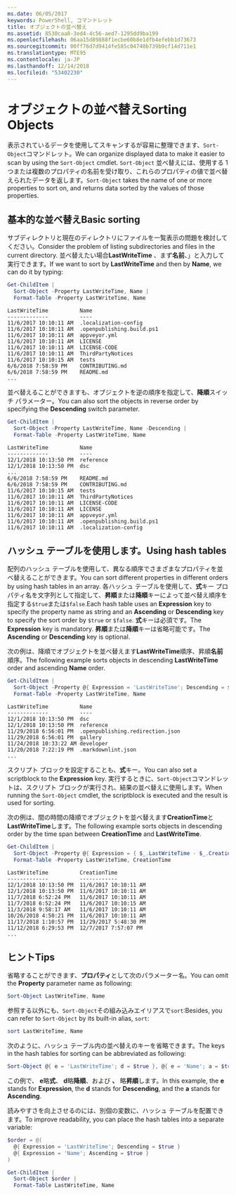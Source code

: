 ```yaml
---
ms.date: 06/05/2017
keywords: PowerShell, コマンドレット
title: オブジェクトの並べ替え
ms.assetid: 8530caa8-3ed4-4c56-aed7-1295dd9ba199
ms.openlocfilehash: 06aa15d89888f1ecbe60b8e1dfb4efebb1d73673
ms.sourcegitcommit: 00ff76d7d9414fe585c04740b739b9cf14d711e1
ms.translationtype: MTE95
ms.contentlocale: ja-JP
ms.lasthandoff: 12/14/2018
ms.locfileid: "53402230"
---
```

# <a name="sorting-objects"></a><span data-ttu-id="c0776-103">オブジェクトの並べ替え</span><span class="sxs-lookup"><span data-stu-id="c0776-103">Sorting Objects</span></span>

<span data-ttu-id="c0776-104">表示されているデータを使用してスキャンするが容易に整理できます、`Sort-Object`コマンドレット。</span><span class="sxs-lookup"><span data-stu-id="c0776-104">We can organize displayed data to make it easier to scan by using the `Sort-Object` cmdlet.</span></span> <span data-ttu-id="c0776-105">`Sort-Object` 並べ替えには、使用する 1 つまたは複数のプロパティの名前を受け取り、これらのプロパティの値で並べ替えられたデータを返します。</span><span class="sxs-lookup"><span data-stu-id="c0776-105">`Sort-Object` takes the name of one or more properties to sort on, and returns data sorted by the values of those properties.</span></span>

## <a name="basic-sorting"></a><span data-ttu-id="c0776-106">基本的な並べ替え</span><span class="sxs-lookup"><span data-stu-id="c0776-106">Basic sorting</span></span>

<span data-ttu-id="c0776-107">サブディレクトリと現在のディレクトリにファイルを一覧表示の問題を検討してください。</span><span class="sxs-lookup"><span data-stu-id="c0776-107">Consider the problem of listing subdirectories and files in the current directory.</span></span>
<span data-ttu-id="c0776-108">並べ替えたい場合**LastWriteTime** 、まず**名前**、」と入力して実行できます。</span><span class="sxs-lookup"><span data-stu-id="c0776-108">If we want to sort by **LastWriteTime** and then by **Name**, we can do it by typing:</span></span>

```powershell
Get-ChildItem |
  Sort-Object -Property LastWriteTime, Name |
  Format-Table -Property LastWriteTime, Name
```

```output
LastWriteTime          Name
-------------          ----
11/6/2017 10:10:11 AM  .localization-config
11/6/2017 10:10:11 AM  .openpublishing.build.ps1
11/6/2017 10:10:11 AM  appveyor.yml
11/6/2017 10:10:11 AM  LICENSE
11/6/2017 10:10:11 AM  LICENSE-CODE
11/6/2017 10:10:11 AM  ThirdPartyNotices
11/6/2017 10:10:15 AM  tests
6/6/2018 7:58:59 PM    CONTRIBUTING.md
6/6/2018 7:58:59 PM    README.md
...
```

<span data-ttu-id="c0776-109">並べ替えることができますも、オブジェクトを逆の順序を指定して、**降順**スイッチ パラメーター。</span><span class="sxs-lookup"><span data-stu-id="c0776-109">You can also sort the objects in reverse order by specifying the **Descending** switch parameter.</span></span>

```powershell
Get-ChildItem |
  Sort-Object -Property LastWriteTime, Name -Descending |
  Format-Table -Property LastWriteTime, Name
```

```output
LastWriteTime          Name
-------------          ----
12/1/2018 10:13:50 PM  reference
12/1/2018 10:13:50 PM  dsc
...
6/6/2018 7:58:59 PM    README.md
6/6/2018 7:58:59 PM    CONTRIBUTING.md
11/6/2017 10:10:15 AM  tests
11/6/2017 10:10:11 AM  ThirdPartyNotices
11/6/2017 10:10:11 AM  LICENSE-CODE
11/6/2017 10:10:11 AM  LICENSE
11/6/2017 10:10:11 AM  appveyor.yml
11/6/2017 10:10:11 AM  .openpublishing.build.ps1
11/6/2017 10:10:11 AM  .localization-config
```

## <a name="using-hash-tables"></a><span data-ttu-id="c0776-110">ハッシュ テーブルを使用します。</span><span class="sxs-lookup"><span data-stu-id="c0776-110">Using hash tables</span></span>

<span data-ttu-id="c0776-111">配列のハッシュ テーブルを使用して、異なる順序でさまざまなプロパティを並べ替えることができます。</span><span class="sxs-lookup"><span data-stu-id="c0776-111">You can sort different properties in different orders by using hash tables in an array.</span></span>
<span data-ttu-id="c0776-112">各ハッシュ テーブルを使用して、**式**キー プロパティ名を文字列として指定して、**昇順**または**降順**キーによって並べ替え順序を指定する`$true`または`$false`.</span><span class="sxs-lookup"><span data-stu-id="c0776-112">Each hash table uses an **Expression** key to specify the property name as string and an **Ascending** or **Descending** key to specify the sort order by `$true` or `$false`.</span></span>
<span data-ttu-id="c0776-113">**式**キーは必須です。</span><span class="sxs-lookup"><span data-stu-id="c0776-113">The **Expression** key is mandatory.</span></span>
<span data-ttu-id="c0776-114">**昇順**または**降順**キーは省略可能です。</span><span class="sxs-lookup"><span data-stu-id="c0776-114">The **Ascending** or **Descending** key is optional.</span></span>

<span data-ttu-id="c0776-115">次の例は、降順でオブジェクトを並べ替えます**LastWriteTime**順序、昇順**名前**順序。</span><span class="sxs-lookup"><span data-stu-id="c0776-115">The following example sorts objects in descending **LastWriteTime** order and ascending **Name** order.</span></span>

```powershell
Get-ChildItem |
  Sort-Object -Property @{ Expression = 'LastWriteTime'; Descending = $true }, @{ Expression = 'Name'; Ascending = $true } |
  Format-Table -Property LastWriteTime, Name
```

```output
LastWriteTime          Name
-------------          ----
12/1/2018 10:13:50 PM  dsc
12/1/2018 10:13:50 PM  reference
11/29/2018 6:56:01 PM  .openpublishing.redirection.json
11/29/2018 6:56:01 PM  gallery
11/24/2018 10:33:22 AM developer
11/20/2018 7:22:19 PM  .markdownlint.json
...
```

<span data-ttu-id="c0776-116">スクリプト ブロックを設定することも、**式**キー。</span><span class="sxs-lookup"><span data-stu-id="c0776-116">You can also set a scriptblock to the **Expression** key.</span></span>
<span data-ttu-id="c0776-117">実行するときに、`Sort-Object`コマンドレットは、スクリプト ブロックが実行され、結果の並べ替えに使用します。</span><span class="sxs-lookup"><span data-stu-id="c0776-117">When running the `Sort-Object` cmdlet, the scriptblock is executed and the result is used for sorting.</span></span>

<span data-ttu-id="c0776-118">次の例は、間の時間の降順でオブジェクトを並べ替えます**CreationTime**と**LastWriteTime**します。</span><span class="sxs-lookup"><span data-stu-id="c0776-118">The following example sorts objects in descending order by the time span between **CreationTime** and **LastWriteTime**.</span></span>

```powershell
Get-ChildItem |
  Sort-Object -Property @{ Expression = { $_.LastWriteTime - $_.CreationTime }; Descending = $true } |
  Format-Table -Property LastWriteTime, CreationTime
```

```output
LastWriteTime          CreationTime
-------------          ------------
12/1/2018 10:13:50 PM  11/6/2017 10:10:11 AM
12/1/2018 10:13:50 PM  11/6/2017 10:10:11 AM
11/7/2018 6:52:24 PM   11/6/2017 10:10:11 AM
11/7/2018 6:52:24 PM   11/6/2017 10:10:15 AM
11/3/2018 9:58:17 AM   11/6/2017 10:10:11 AM
10/26/2018 4:50:21 PM  11/6/2017 10:10:11 AM
11/17/2018 1:10:57 PM  11/29/2017 5:48:30 PM
11/12/2018 6:29:53 PM  12/7/2017 7:57:07 PM
...
```

## <a name="tips"></a><span data-ttu-id="c0776-119">ヒント</span><span class="sxs-lookup"><span data-stu-id="c0776-119">Tips</span></span>

<span data-ttu-id="c0776-120">省略することができます、**プロパティ**として次のパラメーター名。</span><span class="sxs-lookup"><span data-stu-id="c0776-120">You can omit the **Property** parameter name as following:</span></span>

```powershell
Sort-Object LastWriteTime, Name
```

<span data-ttu-id="c0776-121">参照する以外にも、`Sort-Object`その組み込みエイリアスで`sort`:</span><span class="sxs-lookup"><span data-stu-id="c0776-121">Besides, you can refer to `Sort-Object` by its built-in alias, `sort`:</span></span>

```powershell
sort LastWriteTime, Name
```

<span data-ttu-id="c0776-122">次のように、ハッシュ テーブル内の並べ替えのキーを省略できます。</span><span class="sxs-lookup"><span data-stu-id="c0776-122">The keys in the hash tables for sorting can be abbreviated as following:</span></span>

```powershell
Sort-Object @{ e = 'LastWriteTime'; d = $true }, @{ e = 'Name'; a = $true }
```

<span data-ttu-id="c0776-123">この例で、 **e**略**式**、 **d**略**降順**、および **、** 略**昇順**します。</span><span class="sxs-lookup"><span data-stu-id="c0776-123">In this example, the **e** stands for **Expression**, the **d** stands for **Descending**, and the **a** stands for **Ascending**.</span></span>

<span data-ttu-id="c0776-124">読みやすさを向上させるのには、別個の変数に、ハッシュ テーブルを配置できます。</span><span class="sxs-lookup"><span data-stu-id="c0776-124">To improve readability, you can place the hash tables into a separate variable:</span></span>

```powershell
$order = @(
  @{ Expression = 'LastWriteTime'; Descending = $true }
  @{ Expression = 'Name'; Ascending = $true }
)

Get-ChildItem |
  Sort-Object $order |
  Format-Table LastWriteTime, Name
```